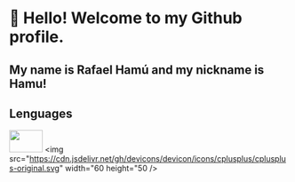 # 👋 Hello! Welcome to my Github profile.
## My name is Rafael Hamú and my nickname is Hamu!

## Lenguages


<img src="https://cdn.jsdelivr.net/gh/devicons/devicon/icons/python/python-original.svg" width="60" height="40" /> <img src="https://cdn.jsdelivr.net/gh/devicons/devicon/icons/cplusplus/cplusplus-original.svg" width="60 height="50 />
          

          
          
